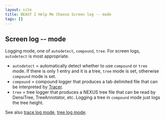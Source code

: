 ```yaml
---
layout: site
title: BEAST 2 Help Me Choose Screen log -- mode
tags: []
---
```


## Screen log -- mode

Logging mode, one of `autodetect`, `compound`, `tree`. For screen logs, `autodetect` is most appropriate.

* `autodetect` = automatically detect whether to use `compound` or `tree` mode. If there is only 1 entry and it is a tree, `tree` mode is set, otherwise `compound` mode is set.
* `compound` = compound logger that produces a tab delimited file that can be interpreted by [Tracer](https://github.com/beast-dev/tracer/releases/).
* `tree` = tree logger that produces a NEXUS tree file that can be read by DensiTree, TreeAnnotator, etc. Logging a tree in `compound` mode just logs the tree height.

See also [trace log mode](../../tracelog/mode/), [tree log mode](../../treelog/mode/).